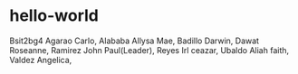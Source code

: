 # hello-world
Bsit2bg4
Agarao Carlo,
Alababa Allysa Mae,
Badillo Darwin,
Dawat Roseanne,
Ramirez John Paul(Leader),
Reyes Irl ceazar,
Ubaldo Aliah faith,
Valdez Angelica,
